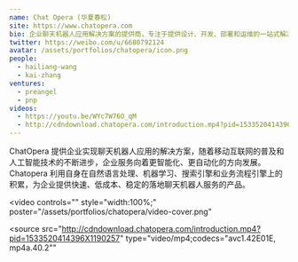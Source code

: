 ```yaml
---
name: Chat Opera (华夏春松)
site: https://www.chatopera.com
bio: 企业聊天机器人应用解决方案的提供商，专注于提供设计、开发、部署和运维的一站式解决方案
twitter: https://weibo.com/u/6680792124
avatar: /assets/portfolios/chatopera/icon.png
people:
  - hailiang-wang
  - kai-zhang
ventures:
  - preangel
  - pnp
videos:
  - https://youtu.be/WYc7W76O_qM
  - http://cdndownload.chatopera.com/introduction.mp4?pid=1533520414396X1190257
---
```


ChatOpera 提供企业实现聊天机器人应用的解决方案，随着移动互联网的普及和人工智能技术的不断进步，企业服务向着更智能化、更自动化的方向发展。Chatopera 利用自身在自然语言处理、机器学习、搜索引擎和业务流程引擎上的积累，为企业提供快速、低成本、稳定的落地聊天机器人服务的产品。

<video
  controls=""
  style="width:100%;"
  poster="/assets/portfolios/chatopera/video-cover.png"
>
  <source
    src="http://cdndownload.chatopera.com/introduction.mp4?pid=1533520414396X1190257"
    type="video/mp4;codecs=&quot;avc1.42E01E, mp4a.40.2&quot;"
  >
</video>
